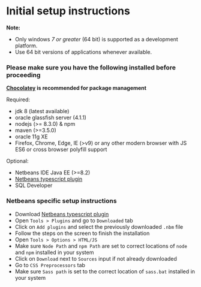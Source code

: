 # Initial setup instructions

**Note:**
  - Only windows _7 or greater_ (64 bit) is supported as a development platform.
  - Use 64 bit versions of applications whenever available.

### Please make sure you have the following installed before proceeding
**[Chocolatey](https://chocolatey.org/) is recommended for package management**

Required:
  - jdk 8 (latest available)
  - oracle glassfish server (4.1.1)
  - nodejs (>= 8.3.0) & npm
  - maven (>=3.5.0)
  - oracle 11g XE
  - Firefox, Chrome, Edge, IE (>v9) or any other modern browser with JS ES6 or cross browser polyfill support

Optional:
  - Netbeans IDE Java EE (>=8.2)
  - [Netbeans typescript plugin](https://github.com/Everlaw/nbts/releases/latest)
  - SQL Developer

### Netbeans specific setup instructions
  - Download [Netbeans typescript plugin](https://github.com/Everlaw/nbts/releases/latest)
  - Open `Tools > Plugins` and go to `Downloaded` tab
  - Click on `Add plugins` and select the previously downloaded `.nbm` file
  - Follow the steps on the screen to finish the installation
  - Open `Tools > Options > HTML/JS`
  - Make sure `Node Path` and `npm Path` are set to correct locations of `node` and `npm` installed in your system
  - Click on `Download` next to `Sources` input if not already downloaded
  - Go to `CSS Preprocessors` tab
  - Make sure `Sass path` is set to the correct location of `sass.bat` installed in your system
